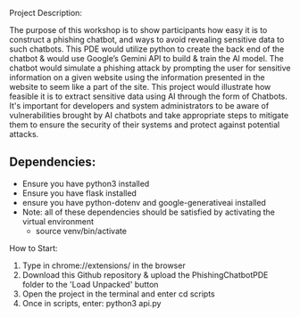 Project Description: 

The purpose of this workshop is to show participants how easy it is to construct a phishing chatbot, and ways to avoid revealing sensitive data to such chatbots. 
This PDE would utilize python to create the back end of the chatbot & would use Google’s Gemini API to build & train the AI model. The chatbot would simulate a phishing 
attack by prompting the user for sensitive information on a given website using the information presented in the website to seem like a part of the site. This project 
would illustrate how feasible it is to extract sensitive data using AI through the form of Chatbots. It's important for developers and system administrators to be aware of 
vulnerabilities brought by AI chatbots and take appropriate steps to mitigate them to ensure the security of their systems and protect against potential attacks. 

Dependencies: 
- 
- Ensure you have python3 installed
- Ensure you have flask installed
- ensure you have python-dotenv and google-generativeai installed
- Note: all of these dependencies should be satisfied by activating the virtual environment
    - source venv/bin/activate 

How to Start: 

1. Type in chrome://extensions/ in the browser
2. Download this Github repository & upload the PhishingChatbotPDE folder to the 'Load Unpacked' button
3. Open the project in the terminal and enter cd scripts
4. Once in scripts, enter: python3 api.py
